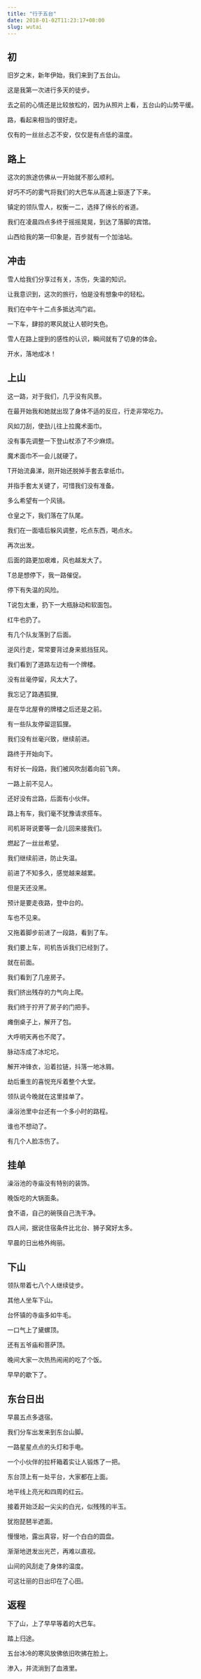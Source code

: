 ```yaml
---
title: "行于五台"
date: 2018-01-02T11:23:17+08:00
slug: wutai
---
```


## 初

旧岁之末，新年伊始，我们来到了五台山。

这是我第一次进行多天的徒步。

去之前的心情还是比较放松的，因为从照片上看，五台山的山势平缓。

路，看起来相当的很好走。

仅有的一丝丝忐忑不安，仅仅是有点低的温度。

<!--more-->

## 路上

这次的旅途仿佛从一开始就不那么顺利。

好巧不巧的雾气将我们的大巴车从高速上驱逐了下来。

镇定的领队雪人，权衡一二，选择了绵长的省道。

我们在凌晨四点多终于摇摇晃晃，到达了落脚的宾馆。

山西给我的第一印象是，百步就有一个加油站。

## 冲击

雪人给我们分享过有关，冻伤，失温的知识。

让我意识到，这次的旅行，怕是没有想象中的轻松。

我们在中午十二点多抵达鸿门岩。

一下车，肆掠的寒风就让人顿时失色。

雪人在路上提到的感性的认识，瞬间就有了切身的体会。

开水，落地成冰！

## 上山

这一路，对于我们，几乎没有风景。

在最开始我和她就出现了身体不适的反应，行走非常吃力。

风如刀刮，使劲儿往上拉魔术面巾。

没有事先调整一下登山杖添了不少麻烦。

魔术面巾不一会儿就硬了。

T开始流鼻涕，刚开始还脱掉手套去拿纸巾。

并指手套太关键了，可惜我们没有准备。

多么希望有一个风镜。

仓皇之下，我们落在了队尾。

我们在一面墙后躲风调整，吃点东西，喝点水。

再次出发。

后面的路更加艰难，风也越发大了。

T总是想停下，我一路催促。

停下有失温的风险。

T说包太重，扔下一大瓶脉动和软面包。

红牛也扔了。

有几个队友落到了后面。

逆风行走，常常要背过身来抵挡狂风。

我们看到了道路左边有一个牌楼。

没有丝毫停留，风太大了。

我忘记了路遇狐狸,

是在华北屋脊的牌楼之后还是之前。

有一些队友停留逗狐狸。

我们没有丝毫兴致，继续前进。

路终于开始向下。

有好长一段路，我们被风吹刮着向前飞奔。

一路上前不见人。

还好没有岔路，后面有小伙伴。

路上有车，我们毫不犹豫请求搭车。

司机哥哥说要等一会儿回来接我们。

燃起了一丝丝希望。

我们继续前进，防止失温。

前进了不知多久，感觉越来越累。

但是天还没黑。

预计是要走夜路，登中台的。

车也不见来。

又拖着脚步前进了一段路，看到了车。

我们要上车，司机告诉我们已经到了。

就在前面。

我们看到了几座房子。

我们挤出残存的力气向上爬。

我们终于拧开了房子的门把手。

瘫倒桌子上，解开了包。

大呼明天再也不爬了。

脉动冻成了冰坨坨。

解开冲锋衣，沿着拉链，抖落一地冰屑。

劫后重生的喜悦充斥着整个大堂。

领队说今晚就在这里挂单了。

澡浴池里中台还有一个多小时的路程。

谁也不想动了。

有几个人脸冻伤了。

## 挂单

澡浴池的寺庙没有特别的装饰。

晚饭吃的大锅面条。

食不语，自己的碗筷自己洗干净。

四人间，据说住宿条件比北台、狮子窝好太多。

早晨的日出格外绚丽。

## 下山

领队带着七八个人继续徒步。

其他人坐车下山。

台怀镇的寺庙多如牛毛。

一口气上了黛螺顶。

还有五爷庙和菩萨顶。

晚间大家一次热热闹闹的吃了个饭。

早早的歇下了。

## 东台日出

早晨五点多退宿。

我们分车出发来到东台山脚。

一路星星点点的头灯和手电。

一个小伙伴的拉杆箱着实让人锻炼了一把。

东台顶上有一处平台，大家都在上面。

地平线上亮光和四周的红云。

接着开始泛起一尖尖的白光，似残残的半玉。

犹抱琵琶半遮面。

慢慢地，露出真容，好一个白白的圆盘。

渐渐地迸发出光芒，再难以直视。

山间的风刮走了身体的温度。

可这壮丽的日出印在了心田。

## 返程

下了山，上了早早等着的大巴车。

踏上归途。

五台冰冷的寒风放佛依旧吹拂在脸上。

渗入，并流淌到了血液里。
